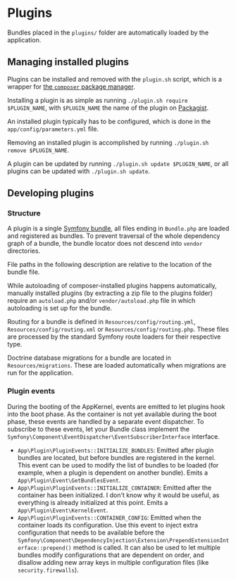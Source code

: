 # Plugins

Bundles placed in the `plugins/` folder are automatically loaded by the application.

## Managing installed plugins

Plugins can be installed and removed with the `plugin.sh` script, which is a wrapper for [the `composer` package manager](https://getcomposer.org/).

Installing a plugin is as simple as running `./plugin.sh require $PLUGIN_NAME`,
with `$PLUGIN_NAME` the name of the plugin on [Packagist](https://packagist.org/search/?type=authserver-plugin).

An installed plugin typically has to be configured, which is done in the `app/config/parameters.yml` file.

Removing an installed plugin is accomplished by running `./plugin.sh remove $PLUGIN_NAME`.

A plugin can be updated by running `./plugin.sh update $PLUGIN_NAME`,
or all plugins can be updated with `./plugin.sh update`.

## Developing plugins

### Structure

A plugin is a single [Symfony bundle](http://symfony.com/doc/current/bundles.html),
all files ending in `Bundle.php` are loaded and registered as bundles.
To prevent traversal of the whole dependency graph of a bundle,
the bundle locator does not descend into `vendor` directories.

File paths in the following description are relative to the location of the bundle file.

While autoloading of composer-installed plugins happens automatically, manually installed plugins (by extracting a zip file to the plugins folder)
require an `autoload.php` and/or `vendor/autoload.php` file in which autoloading is set up for the bundle.

Routing for a bundle is defined in `Resources/config/routing.yml`, `Resources/config/routing.xml` or `Resources/config/routing.php`.
These files are processed by the standard Symfony route loaders for their respective type.

Doctrine database migrations for a bundle are located in `Resources/migrations`.
These are loaded automatically when migrations are run for the application.

### Plugin events

During the booting of the AppKernel, events are emitted to let plugins hook into the boot phase.
As the container is not yet available during the boot phase, these events are handled by a separate
event dispatcher. To subscribe to these events, let your Bundle class implement the `Symfony\Component\EventDispatcher\EventSubscriberInterface` interface.

 * `App\Plugin\PluginEvents::INITIALIZE_BUNDLES`: Emitted after plugin bundles are located,
 but before bundles are registered in the kernel. This event can be used to modify the list of bundles
 to be loaded (for example, when a plugin is dependent on another bundle). Emits a `App\Plugin\Event\GetBundlesEvent`.
 * `App\Plugin\PluginEvents::INITIALIZE_CONTAINER`: Emitted after the container has been initialized.
  I don't know why it would be useful, as everything is already initialized at this point. Emits a `App\Plugin\Event\KernelEvent`.
 * `App\Plugin\PluginEvents::CONTAINER_CONFIG`: Emitted when the container loads its configuration.
  Use this event to inject extra configuration that needs to be available
  before the `Symfony\Component\DependencyInjection\Extension\PrependExtensionInterface::prepend()`
  method is called. It can also be used to let multiple bundles modify configurations that are dependent on order,
  and disallow adding new array keys in multiple configuration files (like `security.firewalls`).
